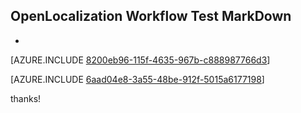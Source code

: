 ## OpenLocalization Workflow Test MarkDown
* 

[AZURE.INCLUDE [8200eb96-115f-4635-967b-c888987766d3](calleeMd1.md)]



[AZURE.INCLUDE [6aad04e8-3a55-48be-912f-5015a6177198](calleeMd2.md)]

 
thanks!
